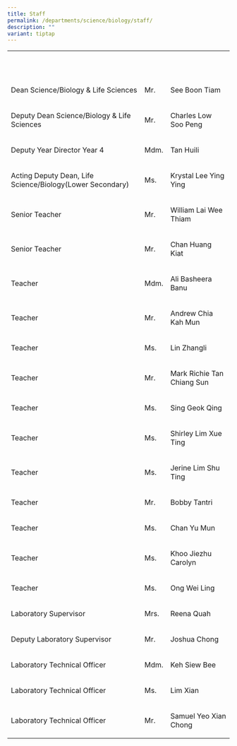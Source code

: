 ```yaml
---
title: Staff
permalink: /departments/science/biology/staff/
description: ""
variant: tiptap
---
```

<table style="minWidth: 75px">
<colgroup>
<col>
<col>
<col>
</colgroup>
<tbody>
<tr>
<th rowspan="1" colspan="1">
<p>&nbsp;</p>
</th>
<th rowspan="1" colspan="1">
<p>&nbsp;</p>
</th>
<th rowspan="1" colspan="1">
<p>&nbsp;</p>
</th>
</tr>
<tr>
<td rowspan="1" colspan="1">
<p>Dean Science/Biology &amp; Life Sciences</p>
</td>
<td rowspan="1" colspan="1">
<p>Mr.</p>
</td>
<td rowspan="1" colspan="1">
<p>See Boon Tiam</p>
</td>
</tr>
<tr>
<td rowspan="1" colspan="1">
<p>Deputy Dean Science/Biology &amp; Life Sciences</p>
</td>
<td rowspan="1" colspan="1">
<p>Mr.</p>
</td>
<td rowspan="1" colspan="1">
<p>Charles Low Soo Peng</p>
</td>
</tr>
<tr>
<td rowspan="1" colspan="1">
<p>Deputy Year Director Year 4</p>
</td>
<td rowspan="1" colspan="1">
<p>Mdm.</p>
</td>
<td rowspan="1" colspan="1">
<p>Tan Huili</p>
</td>
</tr>
<tr>
<td rowspan="1" colspan="1">
<p>Acting Deputy Dean, Life Science/Biology(Lower Secondary)</p>
</td>
<td rowspan="1" colspan="1">
<p>Ms.</p>
</td>
<td rowspan="1" colspan="1">
<p>Krystal Lee Ying Ying</p>
</td>
</tr>
<tr>
<td rowspan="1" colspan="1">
<p>Senior Teacher</p>
</td>
<td rowspan="1" colspan="1">
<p>Mr.</p>
</td>
<td rowspan="1" colspan="1">
<p>William Lai Wee Thiam</p>
</td>
</tr>
<tr>
<td rowspan="1" colspan="1">
<p>Senior Teacher</p>
</td>
<td rowspan="1" colspan="1">
<p>Mr.</p>
</td>
<td rowspan="1" colspan="1">
<p>Chan Huang Kiat</p>
</td>
</tr>
<tr>
<td rowspan="1" colspan="1">
<p>Teacher</p>
</td>
<td rowspan="1" colspan="1">
<p>Mdm.</p>
</td>
<td rowspan="1" colspan="1">
<p>Ali Basheera Banu</p>
</td>
</tr>
<tr>
<td rowspan="1" colspan="1">
<p>Teacher</p>
</td>
<td rowspan="1" colspan="1">
<p>Mr.</p>
</td>
<td rowspan="1" colspan="1">
<p>Andrew Chia Kah Mun</p>
</td>
</tr>
<tr>
<td rowspan="1" colspan="1">
<p>Teacher</p>
</td>
<td rowspan="1" colspan="1">
<p>Ms.</p>
</td>
<td rowspan="1" colspan="1">
<p>Lin Zhangli</p>
</td>
</tr>
<tr>
<td rowspan="1" colspan="1">
<p>Teacher</p>
</td>
<td rowspan="1" colspan="1">
<p>Mr.</p>
</td>
<td rowspan="1" colspan="1">
<p>Mark Richie Tan Chiang Sun</p>
</td>
</tr>
<tr>
<td rowspan="1" colspan="1">
<p>Teacher</p>
</td>
<td rowspan="1" colspan="1">
<p>Ms.</p>
</td>
<td rowspan="1" colspan="1">
<p>Sing Geok Qing</p>
</td>
</tr>
<tr>
<td rowspan="1" colspan="1">
<p>Teacher</p>
</td>
<td rowspan="1" colspan="1">
<p>Ms.</p>
</td>
<td rowspan="1" colspan="1">
<p>Shirley Lim Xue Ting</p>
</td>
</tr>
<tr>
<td rowspan="1" colspan="1">
<p>Teacher</p>
</td>
<td rowspan="1" colspan="1">
<p>Ms.</p>
</td>
<td rowspan="1" colspan="1">
<p>Jerine Lim Shu Ting</p>
</td>
</tr>
<tr>
<td rowspan="1" colspan="1">
<p>Teacher</p>
</td>
<td rowspan="1" colspan="1">
<p>Mr.</p>
</td>
<td rowspan="1" colspan="1">
<p>Bobby Tantri</p>
</td>
</tr>
<tr>
<td rowspan="1" colspan="1">
<p>Teacher</p>
</td>
<td rowspan="1" colspan="1">
<p>Ms.</p>
</td>
<td rowspan="1" colspan="1">
<p>Chan Yu Mun</p>
</td>
</tr>
<tr>
<td rowspan="1" colspan="1">
<p>Teacher</p>
</td>
<td rowspan="1" colspan="1">
<p>Ms.</p>
</td>
<td rowspan="1" colspan="1">
<p>Khoo Jiezhu Carolyn</p>
</td>
</tr>
<tr>
<td rowspan="1" colspan="1">
<p>Teacher</p>
</td>
<td rowspan="1" colspan="1">
<p>Ms.</p>
</td>
<td rowspan="1" colspan="1">
<p>Ong Wei Ling</p>
</td>
</tr>
<tr>
<td rowspan="1" colspan="1">
<p>Laboratory Supervisor</p>
</td>
<td rowspan="1" colspan="1">
<p>Mrs.</p>
</td>
<td rowspan="1" colspan="1">
<p>Reena Quah</p>
</td>
</tr>
<tr>
<td rowspan="1" colspan="1">
<p>Deputy Laboratory Supervisor</p>
</td>
<td rowspan="1" colspan="1">
<p>Mr.</p>
</td>
<td rowspan="1" colspan="1">
<p>Joshua Chong</p>
</td>
</tr>
<tr>
<td rowspan="1" colspan="1">
<p>Laboratory Technical Officer</p>
</td>
<td rowspan="1" colspan="1">
<p>Mdm.</p>
</td>
<td rowspan="1" colspan="1">
<p>Keh Siew Bee</p>
</td>
</tr>
<tr>
<td rowspan="1" colspan="1">
<p>Laboratory Technical Officer</p>
</td>
<td rowspan="1" colspan="1">
<p>Ms.</p>
</td>
<td rowspan="1" colspan="1">
<p>Lim Xian</p>
</td>
</tr>
<tr>
<td rowspan="1" colspan="1">
<p>Laboratory Technical Officer</p>
</td>
<td rowspan="1" colspan="1">
<p>Mr.</p>
</td>
<td rowspan="1" colspan="1">
<p>Samuel Yeo Xian Chong</p>
</td>
</tr>
</tbody>
</table>
<p>&nbsp;</p>